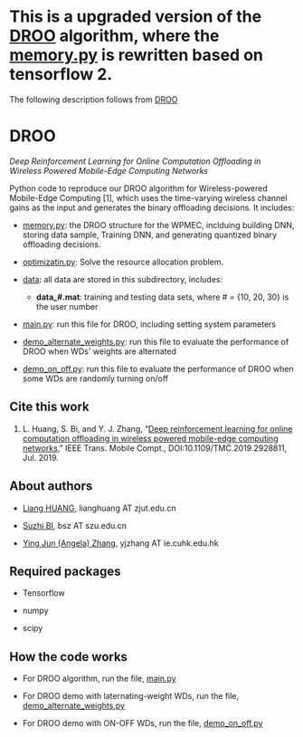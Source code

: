 # This is a upgraded version of the [DROO](https://github.com/revenol/DROO) algorithm, where the [memory.py](memory.py) is rewritten based on tensorflow 2.

The following description follows from [DROO](https://github.com/revenol/DROO)


# DROO

*Deep Reinforcement Learning for Online Computation Offloading in Wireless Powered Mobile-Edge Computing Networks*

Python code to reproduce our DROO algorithm for Wireless-powered Mobile-Edge Computing [1], which uses the time-varying wireless channel gains as the input and generates the binary offloading decisions. It includes:

- [memory.py](memory.py): the DROO structure for the WPMEC, inclduing building DNN, storing data sample, Training DNN, and generating quantized binary offloading decisions.
- [optimizatin.py](optimization.py): Solve the resource allocation problem.

- [data](./data): all data are stored in this subdirectory, includes:

  - **data_#.mat**: training and testing data sets, where # = {10, 20, 30} is the user number

- [main.py](main.py): run this file for DROO, including setting system parameters

- [demo_alternate_weights.py](demo_alternate_weights.py): run this file to evaluate the performance of DROO when WDs' weights are alternated

- [demo_on_off.py](demo_on_off.py): run this file to evaluate the performance of DROO when some WDs are randomly turning on/off


## Cite this work

1. L. Huang, S. Bi, and Y. J. Zhang, “[Deep reinforcement learning for online computation offloading in wireless powered mobile-edge computing networks](https://ieeexplore.ieee.org/document/8771176),” IEEE Trans. Mobile Compt., DOI:10.1109/TMC.2019.2928811, Jul. 2019.

## About authors

- [Liang HUANG](https://scholar.google.com/citations?user=NifLoZ4AAAAJ), lianghuang AT zjut.edu.cn

- [Suzhi BI](https://scholar.google.com/citations?user=uibqC-0AAAAJ), bsz AT szu.edu.cn

- [Ying Jun (Angela) Zhang](https://scholar.google.com/citations?user=iOb3wocAAAAJ), yjzhang AT ie.cuhk.edu.hk

## Required packages

- Tensorflow

- numpy

- scipy

## How the code works

- For DROO algorithm, run the file, [main.py](main.py)

- For DROO demo with laternating-weight WDs, run the file, [demo_alternate_weights.py](demo_alternate_weights.py)

- For DROO demo with ON-OFF WDs, run the file, [demo_on_off.py](demo_on_off.py)

